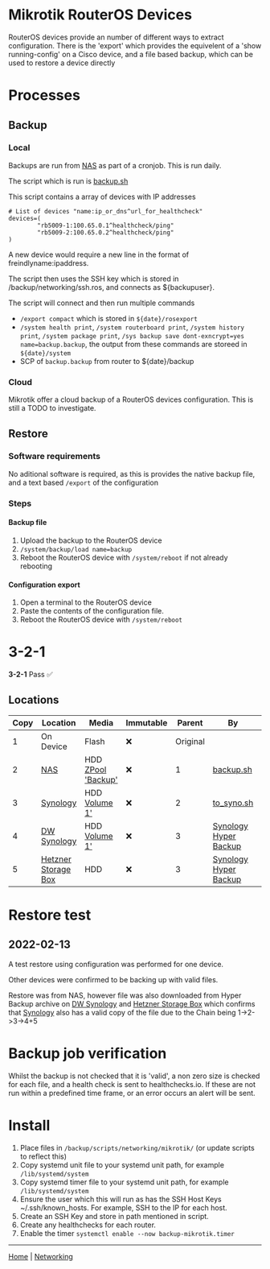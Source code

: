 # Mikrotik RouterOS Devices

RouterOS devices provide an number of different ways to extract configuration. There is the 'export' which provides the equivelent of a 'show running-config' on a Cisco device, and a file based backup, which can be used to restore a device directly

# Processes
## Backup
### Local
Backups are run from [NAS](/servers/nas/README.md) as part of a cronjob. This is run daily.

The script which is run is [backup.sh](/networking/mikrotik/backup.sh)

This script contains a array of devices with IP addresses

```
# List of devices "name:ip_or_dns^url_for_healthcheck"
devices=(
        "rb5009-1:100.65.0.1^healthcheck/ping"
        "rb5009-2:100.65.0.2^healthcheck/ping"
)
```

A new device would require a new line in the format of freindlyname:ipaddress.

The script then uses the SSH key which is stored in /backup/networking/ssh.ros, and connects as ${backupuser}.

The script will connect and then run multiple commands
* `/export compact` which is stored in `${date}/rosexport`
* `/system health print`, `/system routerboard print`, `/system history print`, `/system package print`, `/sys backup save dont-exncrypt=yes name=backup.backup`, the output from these commands are storeed in `${date}/system`
* SCP of `backup.backup` from router to ${date}/backup

### Cloud
Mikrotik offer a cloud backup of a RouterOS devices configuration. This is still a TODO to investigate.

## Restore
### Software requirements
No aditional software is required, as this is provides the native backup file, and a text based `/export` of the configuration

### Steps
#### Backup file

1. Upload the backup to the RouterOS device
2. `/system/backup/load name=backup`
3. Reboot the RouterOS device with `/system/reboot` if not already rebooting

#### Configuration export
1. Open a terminal to the RouterOS device
2. Paste the contents of the configuration file.
3. Reboot the RouterOS device with `/system/reboot`

# 3-2-1

**3-2-1**  Pass :white_check_mark:

## Locations
| Copy | Location  | Media | Immutable | Parent | By | Encrypted |
|------|-----------|-------|-----------|--------|----|-----------|
| 1 | On Device | Flash | :x: | Original | | :x: |
| 2 | [NAS](/servers/nas/README.md) | HDD [ZPool 'Backup'](/servers/nas/README.md#ZPool_backup) | :x: | 1 | [backup.sh](/networking/mikrotik/backup.sh) | :x: |
| 3 | [Synology](/servers/synology/README.md) | HDD [Volume 1'](/servers/synology/README.md#volume_1) | :x: | 2 | [to_syno.sh](/servers/nas/to_syno.sh) | :x: |
| 4 | [DW Synology](/servers/dw-synology/README.md) | HDD [Volume 1'](/servers/dw-synology/README.md#volume_1) | :x: | 3 | [Synology Hyper Backup](/servers/synology/README.md#Hyper_Backup) | :white_check_mark: By Hyper Backup |
| 5 | [Hetzner Storage Box](/cloud-services/hetzner-storage-box/README.md) | HDD | :x: | 3 | [Synology Hyper Backup](/servers/synology/README.md#Hyper_Backup) | :white_check_mark: By Hyper Backup |

# Restore test
## 2022-02-13
A test restore using configuration was performed for one device. 

Other devices were confirmed to be backing up with valid files.

Restore was from NAS, however file was also downloaded from Hyper Backup archive on [DW Synology](/servers/dw-synology/README.md) and [Hetzner Storage Box](/cloud-services/hetzner-storage-box/README.md) which confirms that [Synology](/servers/synology/README.md) also has a valid copy of the file due to the Chain being 1->2->3->4+5

# Backup job verification
Whilst the backup is not checked that it is 'valid', a non zero size is checked for each file, and a health check is sent to healthchecks.io. If these are not run within a predefined time frame, or an error occurs an alert will be sent.

# Install
1. Place files in `/backup/scripts/networking/mikrotik/` (or update scripts to reflect this)
2. Copy systemd unit file to your systemd unit path, for example `/lib/systemd/system`
3. Copy systemd timer file to your systemd unit path, for example `/lib/systemd/system`
4. Ensure the user which this will run as has the SSH Host Keys ~/.ssh/known_hosts. For example, SSH to the IP for each host.
5. Create an SSH Key and store in path mentioned in script.
6. Create any healthchecks for each router.
7. Enable the timer `systemctl enable --now backup-mikrotik.timer`

---
[Home](/README.md) | [Networking](/networking/README.md)
